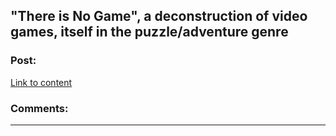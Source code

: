 ## "There is No Game", a deconstruction of video games, itself in the puzzle/adventure genre

### Post:

[Link to content](https://store.steampowered.com/app/1240210/There_Is_No_Game__Wrong_Dimension/)

### Comments:

---

